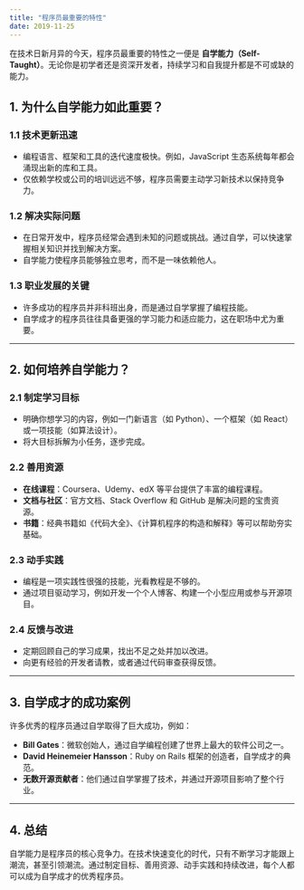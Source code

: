 ```yaml
---
title: "程序员最重要的特性"
date: 2019-11-25
---
```


在技术日新月异的今天，程序员最重要的特性之一便是 **自学能力（Self-Taught）**。无论你是初学者还是资深开发者，持续学习和自我提升都是不可或缺的能力。

## 1. 为什么自学能力如此重要？

### 1.1 技术更新迅速

- 编程语言、框架和工具的迭代速度极快。例如，JavaScript 生态系统每年都会涌现出新的库和工具。
- 仅依赖学校或公司的培训远远不够，程序员需要主动学习新技术以保持竞争力。

### 1.2 解决实际问题

- 在日常开发中，程序员经常会遇到未知的问题或挑战。通过自学，可以快速掌握相关知识并找到解决方案。
- 自学能力使程序员能够独立思考，而不是一味依赖他人。

### 1.3 职业发展的关键

- 许多成功的程序员并非科班出身，而是通过自学掌握了编程技能。
- 自学成才的程序员往往具备更强的学习能力和适应能力，这在职场中尤为重要。

---

## 2. 如何培养自学能力？

### 2.1 制定学习目标

- 明确你想学习的内容，例如一门新语言（如 Python）、一个框架（如 React）或一项技能（如算法设计）。
- 将大目标拆解为小任务，逐步完成。

### 2.2 善用资源

- **在线课程**：Coursera、Udemy、edX 等平台提供了丰富的编程课程。
- **文档与社区**：官方文档、Stack Overflow 和 GitHub 是解决问题的宝贵资源。
- **书籍**：经典书籍如《代码大全》、《计算机程序的构造和解释》等可以帮助夯实基础。

### 2.3 动手实践

- 编程是一项实践性很强的技能，光看教程是不够的。
- 通过项目驱动学习，例如开发一个个人博客、构建一个小型应用或参与开源项目。

### 2.4 反馈与改进

- 定期回顾自己的学习成果，找出不足之处并加以改进。
- 向更有经验的开发者请教，或者通过代码审查获得反馈。

---

## 3. 自学成才的成功案例

许多优秀的程序员通过自学取得了巨大成功，例如：

- **Bill Gates**：微软创始人，通过自学编程创建了世界上最大的软件公司之一。
- **David Heinemeier Hansson**：Ruby on Rails 框架的创造者，自学成才的典范。
- **无数开源贡献者**：他们通过自学掌握了技术，并通过开源项目影响了整个行业。

---

## 4. 总结

自学能力是程序员的核心竞争力。在技术快速变化的时代，只有不断学习才能跟上潮流，甚至引领潮流。通过制定目标、善用资源、动手实践和持续改进，每个人都可以成为自学成才的优秀程序员。
